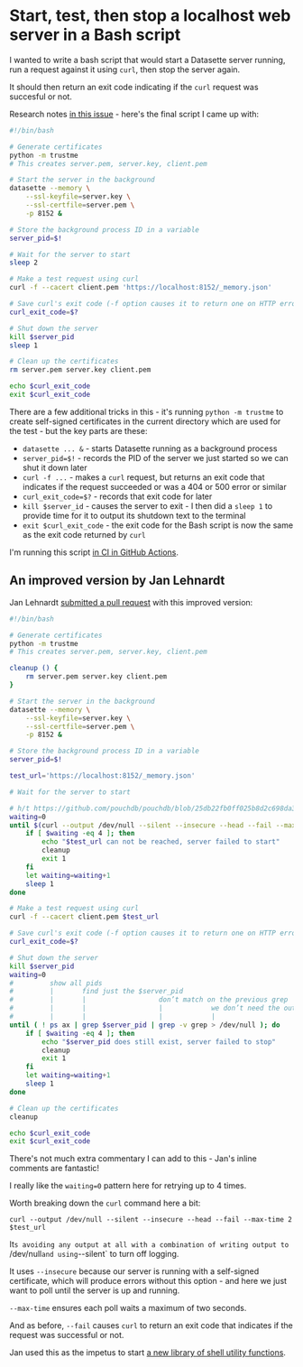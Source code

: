 # Start, test, then stop a localhost web server in a Bash script

I wanted to write a bash script that would start a Datasette server running, run a request against it using `curl`, then stop the server again.

It should then return an exit code indicating if the `curl` request was succesful or not.

Research notes [in this issue](https://github.com/simonw/datasette/issues/1955#issuecomment-1356630092) - here's the final script I came up with:

```bash
#!/bin/bash

# Generate certificates
python -m trustme
# This creates server.pem, server.key, client.pem

# Start the server in the background
datasette --memory \
    --ssl-keyfile=server.key \
    --ssl-certfile=server.pem \
    -p 8152 &

# Store the background process ID in a variable
server_pid=$!

# Wait for the server to start
sleep 2

# Make a test request using curl
curl -f --cacert client.pem 'https://localhost:8152/_memory.json'

# Save curl's exit code (-f option causes it to return one on HTTP errors)
curl_exit_code=$?

# Shut down the server
kill $server_pid
sleep 1

# Clean up the certificates
rm server.pem server.key client.pem

echo $curl_exit_code
exit $curl_exit_code
```
There are a few additional tricks in this - it's running `python -m trustme` to create self-signed certificates in the current directory which are used for the test - but the key parts are these:

- `datasette ... &` - starts Datasette running as a background process
- `server_pid=$!` - records the PID of the server we just started so we can shut it down later
- `curl -f ...` - makes a `curl` request, but returns an exit code that indicates if the request succeeded or was a 404 or 500 error or similar
- `curl_exit_code=$?` - records that exit code for later
- `kill $server_id` - causes the server to exit - I then did a `sleep 1` to provide time for it to output its shutdown text to the terminal
- `exit $curl_exit_code` - the exit code for the Bash script is now the same as the exit code returned by `curl`

I'm running this script [in CI in GitHub Actions](https://github.com/simonw/datasette/blob/0ea139dfe59b5c02a119c2d16ad5784b1644c42f/.github/workflows/test.yml#L39).

## An improved version by Jan Lehnardt

Jan Lehnardt [submitted a pull request](https://github.com/simonw/datasette/pull/1965) with this improved version:

```bash
#!/bin/bash

# Generate certificates
python -m trustme
# This creates server.pem, server.key, client.pem

cleanup () {
    rm server.pem server.key client.pem
}

# Start the server in the background
datasette --memory \
    --ssl-keyfile=server.key \
    --ssl-certfile=server.pem \
    -p 8152 &

# Store the background process ID in a variable
server_pid=$!

test_url='https://localhost:8152/_memory.json'

# Wait for the server to start

# h/t https://github.com/pouchdb/pouchdb/blob/25db22fb0ff025b8d2c698da30c6c409066baa0c/bin/run-test.sh#L102-L113
waiting=0
until $(curl --output /dev/null --silent --insecure --head --fail --max-time 2 $test_url); do
    if [ $waiting -eq 4 ]; then
        echo "$test_url can not be reached, server failed to start"
        cleanup
        exit 1
    fi
    let waiting=waiting+1
    sleep 1
done

# Make a test request using curl
curl -f --cacert client.pem $test_url

# Save curl's exit code (-f option causes it to return one on HTTP errors)
curl_exit_code=$?

# Shut down the server
kill $server_pid
waiting=0
#         show all pids
#         |       find just the $server_pid
#         |       |                  don’t match on the previous grep
#         |       |                  |            we don’t need the output
#         |       |                  |            |
until ( ! ps ax | grep $server_pid | grep -v grep > /dev/null ); do
    if [ $waiting -eq 4 ]; then
        echo "$server_pid does still exist, server failed to stop"
        cleanup
        exit 1
    fi
    let waiting=waiting+1
    sleep 1
done

# Clean up the certificates
cleanup

echo $curl_exit_code
exit $curl_exit_code
```

There's not much extra commentary I can add to this - Jan's inline comments are fantastic!

I really like the `waiting=0` pattern here for retrying up to 4 times.

Worth breaking down the `curl` command here a bit:

    curl --output /dev/null --silent --insecure --head --fail --max-time 2 $test_url

It`s avoiding any output at all with a combination of writing output to `/dev/null` and using `--silent` to turn off logging.

It uses `--insecure` because our server is running with a self-signed certificate, which will produce errors without this option - and here we just want to poll until the server is up and running.

`--max-time` ensures each poll waits a maximum of two seconds.

And as before, `--fail` causes `curl` to return an exit code that indicates if the request was successful or not.

Jan used this as the impetus to start [a new library of shell utility functions](https://code.jan.io/jan/jans_shell_utils).
